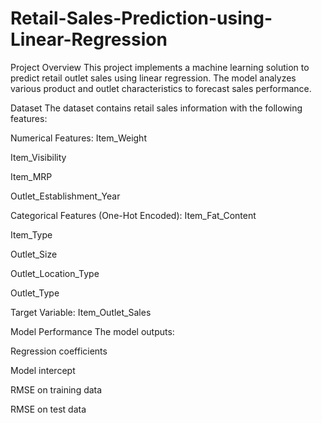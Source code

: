 # Retail-Sales-Prediction-using-Linear-Regression


Project Overview
This project implements a machine learning solution to predict retail outlet sales using linear regression. The model analyzes various product and outlet characteristics to forecast sales performance.


Dataset
The dataset contains retail sales information with the following features:

Numerical Features:
Item_Weight

Item_Visibility

Item_MRP

Outlet_Establishment_Year

Categorical Features (One-Hot Encoded):
Item_Fat_Content

Item_Type

Outlet_Size

Outlet_Location_Type

Outlet_Type

Target Variable:
Item_Outlet_Sales

Model Performance
The model outputs:

Regression coefficients

Model intercept

RMSE on training data

RMSE on test data
